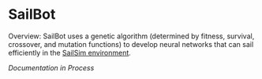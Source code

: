# SailBot

Overview:  SailBot uses a genetic algorithm (determined by fitness, survival, crossover, and mutation functions) to develop neural networks that can sail efficiently in the [SailSim environment](https://github.com/rahil-p/SailSim).

*Documentation in Process*

